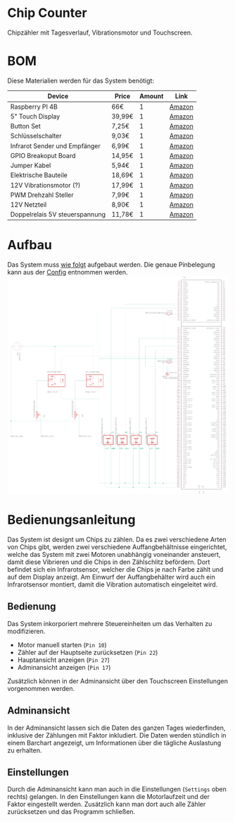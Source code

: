 # Chip Counter

Chipzähler mit Tagesverlauf, Vibrationsmotor und Touchscreen.

# BOM

Diese Materialien werden für das System benötigt:

| Device                         | Price  | Amount | Link                                                                                                                                                                                                                                                                                                                                                                                                                                                                                                                                                                                                                                                                                                                                   |
|--------------------------------|--------|--------|----------------------------------------------------------------------------------------------------------------------------------------------------------------------------------------------------------------------------------------------------------------------------------------------------------------------------------------------------------------------------------------------------------------------------------------------------------------------------------------------------------------------------------------------------------------------------------------------------------------------------------------------------------------------------------------------------------------------------------------|
| Raspberry PI 4B                | 66€    | 1      | [Amazon](https://www.amazon.de/Raspberry-Pi-ARM-Cortex-A72-Bluetooth-Micro-HDMI/dp/B07TC2BK1X/ref=sr_1_5?__mk_de_DE=%C3%85M%C3%85%C5%BD%C3%95%C3%91&crid=S10T9NMYUJLU&dib=eyJ2IjoiMSJ9.1UC1W5_zecYpKMlGIP7RLntnbY2FzwGMy1Miiy5XufC-c31GWVChQfnTsqR93XUYZXAFRSAn8F94lipW-hcpUEOu2EtuGqtMV-ELfLTizRyyDhaELjphD8D5gQfOed8uIu0Dm3IvZ37k9pel69QmW8cRXaSSpUuDzArWnIRDuTedcRmF1mon52yOm-X6oCxk3C5HRmOgruiFEq1if9Q0qzTQ3UrlvRO2OemAbPmBYZeAMlDJyJ97oc6R_ySvcggLmvv931uZIZkrGNlSNA0y-1cFzTowsu4KFZa9EqJLBo8.KmxMvNYHCx0sDy0MEZSJNWzJRwZ5ayMvOmIcgazh8pE&dib_tag=se&keywords=raspberry+pi+4&qid=1717599767&sprefix=raspberry+pi+4,aps,85&sr=8-5)                                                                                                 |
| 5" Touch Display               | 39,99€ | 1      | [Amazon](https://www.amazon.de/ELECROW-Touchscreen-Monitor-Raspberry-Kompatibel/dp/B0CZ6L8DNJ/ref=sr_1_10?__mk_de_DE=%C3%85M%C3%85%C5%BD%C3%95%C3%91&crid=2IJR43BP3A1YJ&dib=eyJ2IjoiMSJ9._Lukts8pcMVVrcI5-RfLXp5QqfEwlRYuXCevrd4oNQVUFNWfjKSOIFSV1zRgW5eifA7sHJ2xzacg5_w8dq1GDNyV5Tsw1PgIb6EJCvi6l_jYdDvzKfNjY0QSy-JBR3tSe79uCfntfw6wyKbe7tSwKyHYgO1jLyDiEZLL7_i0exEEUobicsV_vqWZo4P020jOav6EE35JziGzS9rU5_7GTnJu0TX-5s5coiV4uWJqGDabDXrtNl72ZSkzfsgKOjCNWWZ3_wcHnDShu98V4Wfe8YbxT_f6KtotIE4TKW2A3Tw.Vq_RSJEl-uHmWJRMpqUBijQGOMg9URoRp1fz_v1f_xI&dib_tag=se&keywords=raspberry+pi+touch+display&qid=1717599903&sprefix=raspberry+pi+touch+display,aps,91&sr=8-10)                                                                      |
| Button Set                     | 7,25€  | 1      | [Amazon](https://www.amazon.de/RUNCCI-YUN-Momentanen-Druckschalter%EF%BC%8CMini-DruckTaster-Wasserdicht/dp/B0825RCZJS/ref=sr_1_1?__mk_de_DE=%C3%85M%C3%85%C5%BD%C3%95%C3%91&crid=1MFY2S2JLO0L6&dib=eyJ2IjoiMSJ9.t5DhmddPxOJ7YF70kViIaEVbLRg4hk5xKL4nl_EquXliHHRenM8C_C5gsssK-oP6qeOoS4uHoyvGEU9TXklOqrMqfkn7lq4US1TlkK44D8bfmSXr4kxFISrmC-Pt2mbpYP1gJXlGbTQI1nAexv5MGwqU1ijx37IGRVZQjIAodzTTM0grkz9zsvNdpvf35ehkAmwexN3e5CilEw-PsndEkvgdFBY_t_NWlQRUr0fs2P1-LAOeBQKCy_2uehuBtafAoW1tbowHdCeDmqXNP6Zw6e8NMiUxrTxV9Z0rOxcTwns.JkYH_LyI5KfRWBJBIAxUoF8EJYM01C6TKA63ZWPpAvs&dib_tag=se&keywords=raspberry+pi+button&qid=1717600059&sprefix=raspberry+pi+b,aps,573&sr=8-1)                                                                  |
| Schlüsselschalter              | 9,03€  | 1      | [Amazon](https://www.amazon.de/Create-idea-Edelstahl-Vollmetall-Verriegelnder-Edelstahl-Metall-Schl%C3%BCsselschalter/dp/B0D35B4ZCB/ref=sr_1_6?__mk_de_DE=%C3%85M%C3%85%C5%BD%C3%95%C3%91&crid=1NFA1ZM8CSCQP&dib=eyJ2IjoiMSJ9.V5_-h8aNh87dyKb46Rx8HuQMcVPZ9XjQh3bxBR6o0Bk3sn1HcDGx4Uaa3Vh64KfDSJeJb49JPDRn0Wg8wggksEVoThaEwlbiVWN8J5y3sT5wfS4nhmBPEFYKFkFXyqX_y9_nFIn-oYVSNfBLWBoXKQaXGxpTtNi3MH-89vDLuZU1et1Pngq-Al2TwZhLpjgrOBdGHRML9H45Bzut3zgysJKjdTw1BdU3jzgUl4cECTYhhpVgiZhVCq698QH_BC__gXvhCuzUbsQXInq43Lb_sLefIzRxBpue9k53jUpQO9Q.ffEUV-J6x8xeW18fP2unO7B0Ffk-hMWiStZBbhY8Phc&dib_tag=se&keywords=schl%C3%BCsselschalter+3+positionen&qid=1717600822&sprefix=schl%C3%BCsselschalter+3+positionen+,aps,75&sr=8-6&th=1)          |
| Infrarot Sender und Empfänger  | 6,99€  | 1      | [Amazon](https://www.amazon.de/BOJACK-Infrarot-Emitter-IR-lampe-Empf%C3%A4ngerdiode-Infrarot-Emissions-Empf%C3%A4ngerr%C3%B6hre/dp/B08Y6Y9S5Q/ref=sr_1_1?__mk_de_DE=%C3%85M%C3%85%C5%BD%C3%95%C3%91&crid=1G44VE73ZOEJS&dib=eyJ2IjoiMSJ9.iuzWWHHoqyO63tQV84g0reX71GGWwpDS22-BIh-qwsKroK_77tS2CrTuwNGgWs41lX33iZFagdwLr6kJpDbsFc2XN1K8fuLPSGzqHSYkpHpCRO8IH4QRamC2vDFlHE-mK1rYP6HQnHCEL7L6T1UaChL4jApzd98WmI5n0Na9o_RQnsfKRT9Il184KRz0ynY_mfgrr_-iAkzRPh0nzzx9-WQQ9xpIR0lnqnzaWPxsxctjIM2Xfo7wTvV5w-_QoROvqPmS3CeRKeEdLKrUHI31yz2ud4vjDWjfoz_ql1k8K5w.eWHp2PYG6b1pyq7v3GPafsTXTUPh5b5SE9zkLxYQaRo&dib_tag=se&keywords=raspberry+pi+infrared+beam&qid=1717601249&sprefix=raspberry+pi+infrared+beam,aps,212&sr=8-1)                       |
| GPIO Breakoput Board           | 14,95€ | 1      | [Amazon](https://www.amazon.de/FREENOVE-Breakout-Raspberry-Terminal-Status/dp/B0BFB618CJ/ref=sr_1_4?crid=1W7LU3L7EYH15&dib=eyJ2IjoiMSJ9.WyV1zZpULPT770-AF3VQwANkxJbGxllTvTzcbHFWVLCUoEkTEDUsRwHVVfWH9vhGsrtklw4OIUJ6woSuPTXPDs0o3pfh8q6iH3FB2TG87d8Cv7kXQxBcSJDK8d9wlgHUO5mUanLJ_6EsDfKqhDN4kTmwJ1DJr8Rmk51fqSs6--2BtpMwA_GO0Mq3F2DSQjEon7BtyhJ0ysGHm6-7OtbpPy6v4tdelMF7G8amQfYset3faxtWsGLXwFLUGrkxjiZsP2T8keNF8gMv9pgS3G4Vge8NMiUxrTxV9Z0rOxcTwns.BtHoSEx60asZSi_2KHzPfpsM5RMt0AtQKoybmRX3NZg&dib_tag=se&keywords=raspberry+pi+4+gpio+breakout&qid=1717601478&sprefix=raspberri+pi+4+gpio+break,aps,172&sr=8-4)                                                                                                                      |
| Jumper Kabel                   | 5,94€  | 1      | [Amazon](https://www.amazon.de/Female-Female-Male-Female-Male-Male-Steckbr%C3%BCcken-Drahtbr%C3%BCcken-bunt/dp/B01EV70C78/ref=sr_1_6?__mk_de_DE=%C3%85M%C3%85%C5%BD%C3%95%C3%91&crid=1H8AK2O3YGVRQ&dib=eyJ2IjoiMSJ9.YkJGGaT6C6WFjyXfDkQJR983TvUgVBGHgrCw5goe9P4P-pORv5R7vYJxtH06f5697bmLJpB0-9Eg0EjgmKiB0ice_MQIKqi_g1QlW7KXxMPbHV3GLc8NpFDUp1_ZQtW9nz1ptqky65FR9S4_5TtQJ4y3-hAQuRB1uml9m4jjyd6-_8MExrR5MIEJir1pbX7uf5sqp7xlHqRrcUAZuSeykHO3vtvsGwdludpVNv35Rkyd7II8e7EJJOIMVDKXyBguUHVQKwAaOS9RCAe8auTrogISqlh2irb5_45y4YAJmvk.42vu6HdKJ5ELTvL-9KlYiqz-mZVL_9MQ1PGIholPmGk&dib_tag=se&keywords=raspberry+pi+4+jumper+wires&qid=1717601593&sprefix=raspberry+pi+4+jumper+wires,aps,278&sr=8-6)                                         |
| Elektrische Bauteile           | 18,69€ | 1      | [Amazon](https://www.amazon.de/Elektronisches-Bauelemente-Set-Transistor-Elektrolytkondensatoren-Widerst%C3%A4nde-Bauelemente-Sortiment/dp/B09GVZ4STX/ref=sr_1_9?__mk_de_DE=%C3%85M%C3%85%C5%BD%C3%95%C3%91&crid=3A3X7BHYX45UK&dib=eyJ2IjoiMSJ9.RIqZfiEtLVPyPzeiMSLI2vdKb11EZkSW9Ck6AIN6VkuMOzjVytj5co6LVB11_iVwwbLSuTfc7ZG-UOwMEeq1LZBHukEeb4XKVpEolJleRhZ_eDf4ltLqXJDpL5eF5-LcQFZDnmignOPCLz_uZoWomWeSGijwAtrfBcnIPBecw-ccL9KjyGL-3_kOPY-m4MTKLOflCy6iqT6GJqFUDss1XRMrcWJfqGygWUn-f7qAvflpm262uTrPg2Sbfiac5N0Tpl2NOcOfd7RrUcOTsTP1jfQFSQaIxtcFGAC-_ZO_m_M._wRx5pvgc_MqEr537PVj94RuOCp-YxHWmDdsSPe-Krc&dib_tag=se&keywords=widerstand+und+kapazit%C3%A4t+set&qid=1717601722&sprefix=widerstand+und+kapazit%C3%A4t+set,aps,152&sr=8-9) |
| 12V Vibrationsmotor (?)        | 17,99€ | 1      | [Amazon](https://www.amazon.de/ICQUANZX-Gleichstrom-Vibrationsmotor-drehmomentstarke-Vibrationsmotoren-eisenrotierenden/dp/B0824V4M4R/ref=sr_1_20?__mk_de_DE=%C3%85M%C3%85%C5%BD%C3%95%C3%91&crid=3QE7G3FHDL5ZQ&dib=eyJ2IjoiMSJ9.h-xg7aFbO--_CAddeJKIJr4w2Z--hfHIHXim1VNWlt_INQ5uv_vjsnclQk1n-D-qvYCnIxtWufPXq2MT2CQ4bvwNHaogQyN6dW6vws0aaxnNRlHcK-O-CNZN4UtQElqMbhkowthgiKYw9_zazOApIBdNnaiiH8kGW8AsYQ8wmDzZoVRz5meWhoLeyxiSB2X42p_IEBbezhaB-Cph6dC1K226tE75hSxvjpOA-2LsE5hYE-F2wQvEasd04-u1dQbuH6yPB4TtgnBNooRNqV538yoM2F_gWyOTCie2aaU_AHo.f9tbRIZlHIC9JQwQQjoc1XhZ3EV2C5daqQzF_aBWdWk&dib_tag=se&keywords=elektromotor+r%C3%BCttelplatte&qid=1717601914&sprefix=elektromotor+r%C3%BCttelplatte,aps,125&sr=8-20)                     |
| PWM Drehzahl Steller           | 7,99€  | 1      | [Amazon](https://www.amazon.de/WayinTop-Drehzahlsteller-Geschwindigkeitsregler-Niederspannungs-Steuerungsmodul/dp/B07ZPRM23X/ref=pd_bxgy_d_sccl_1/259-2419948-4853506?pd_rd_w=NoFqN&content-id=amzn1.sym.d6531279-1f86-4ae1-b1f7-8ab9db04b1a0&pf_rd_p=d6531279-1f86-4ae1-b1f7-8ab9db04b1a0&pf_rd_r=F1CQA05XE0QS9KPERNR6&pd_rd_wg=6BWMA&pd_rd_r=55bac055-6606-44a8-a670-1c25cd31f45a&pd_rd_i=B07ZPRM23X&psc=1)                                                                                                                                                                                                                                                                                                                          |
| 12V Netzteil                   | 8,90€  | 1      | [Amazon](https://www.amazon.de/Spannungswandler-Netzteil-f%C3%BCr-LED-Streifen-220/dp/B01G0Q3RWU/ref=pd_bxgy_d_sccl_1/259-2419948-4853506?pd_rd_w=GxAxn&content-id=amzn1.sym.d6531279-1f86-4ae1-b1f7-8ab9db04b1a0&pf_rd_p=d6531279-1f86-4ae1-b1f7-8ab9db04b1a0&pf_rd_r=CHF2AV4AG6B50NWTJRZM&pd_rd_wg=GG3MY&pd_rd_r=08aa7d9f-4108-4518-9d08-2113a204514c&pd_rd_i=B01G0Q3RWU&psc=1)                                                                                                                                                                                                                                                                                                                                                      |
| Doppelrelais 5V steuerspannung | 11,78€ | 1      | [Amazon](https://www.amazon.de/dp/B07QYLN6LD?psc=1)                                                                                                                                                                                                                                                                                                                                                                                                                                                                                                                                                                                                                                                                                    |

# Aufbau
Das System muss [wie folgt](schemactics/chip_counter.png) aufgebaut werden. Die genaue Pinbelegung kann aus der [Config](assets/config.toml)
entnommen werden.
![](schematics/chip_counter.png)

# Bedienungsanleitung

Das System ist designt um Chips zu zählen. Da es zwei verschiedene Arten von
Chips gibt, werden zwei verschiedene Auffangbehältnisse eingerichtet, welche das 
System mit zwei Motoren unabhängig voneinander ansteuert, damit diese Vibrieren und
die Chips in den Zählschlitz befördern. Dort befindet sich ein Infrarotsensor, welcher 
die Chips je nach Farbe zählt und auf dem Display anzeigt. Am Einwurf der Auffangbehälter 
wird auch ein Infrarotsensor montiert, damit die Vibration automatisch eingeleitet wird.

## Bedienung
Das System inkorporiert mehrere Steuereinheiten um das Verhalten zu modifizieren.

* Motor manuell starten (`Pin 10`)
* Zähler auf der Hauptseite zurücksetzen (`Pin 22`)
* Hauptansicht anzeigen (`Pin 27`)
* Adminansicht anzeigen (`Pin 17`)

Zusätzlich können in der Adminansicht über den Touchscreen Einstellungen vorgenommen werden.

## Adminansicht

In der Adminansicht lassen sich die Daten des ganzen Tages wiederfinden, inklusive der Zählungen 
mit Faktor inkludiert. Die Daten werden stündlich in einem Barchart angezeigt, um Informationen
über die tägliche Auslastung zu erhalten. 

## Einstellungen

Durch die Adminansicht kann man auch in die Einstellungen (`Settings` oben rechts) gelangen.
In den Einstellungen kann die Motorlaufzeit und der Faktor eingestellt werden.
Zusätzlich kann man dort auch alle Zähler zurücksetzen und das Programm schließen.
